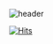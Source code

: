 ![header](https://capsule-render.vercel.app/api?type=Waving&color=aaa&height=130&section=header&text=%20&fontSize=50)



<!-- 기술 태그 
tag from https://shields.io/category/dependencies
logos from https://simpleicons.org/
-->

<!-- PhotoShop
<img src="https://img.shields.io/badge/React-61DAFB?style=flat-square&logo=React&logoColor=black"/>
<img src="https://img.shields.io/badge/Adobe%20Photoshop-31A8FF?style=flat&logo=React&logoColor=black"/>
<img src="https://img.shields.io/badge/React-61DAFB?style=flat&logo=React&logoColor=black"/>
<img src="https://img.shields.io/badge/javaScript-orange?style=flat&logo=42"/> -->

<!-- HITS / 카운터 -->
[![Hits](https://hits.seeyoufarm.com/api/count/incr/badge.svg?url=https%3A%2F%2Fgithub.com%2Fdusunax&count_bg=%2379C83D&title_bg=%23555555&icon=&icon_color=%23E7E7E7&title=hits&edge_flat=false)](https://github.com/dusunax/)
